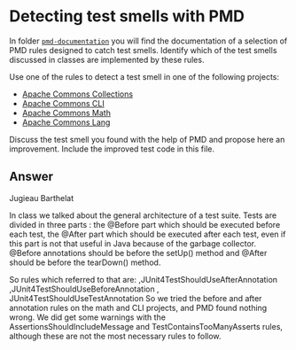 # Detecting test smells with PMD

In folder [`pmd-documentation`](../pmd-documentation) you will find the documentation of a selection of PMD rules designed to catch test smells.
Identify which of the test smells discussed in classes are implemented by these rules.

Use one of the rules to detect a test smell in one of the following projects:

- [Apache Commons Collections](https://github.com/apache/commons-collections)
- [Apache Commons CLI](https://github.com/apache/commons-cli)
- [Apache Commons Math](https://github.com/apache/commons-math)
- [Apache Commons Lang](https://github.com/apache/commons-lang)

Discuss the test smell you found with the help of PMD and propose here an improvement.
Include the improved test code in this file.

## Answer

Jugieau Barthelat

In class we talked about the general architecture of a test suite. Tests are divided in three parts : the @Before part which should be executed before each test, the @After part which should be executed after each test, even if this part is not that useful in Java because of the garbage collector. @Before annotations should be before the setUp() method and @After should be before the tearDown() method.

So rules which referred to that are:
,JUnit4TestShouldUseAfterAnnotation ,JUnit4TestShouldUseBeforeAnnotation , JUnit4TestShouldUseTestAnnotation
So we tried the before and after annotation rules on the math and CLI projects, and PMD found nothing wrong.
We did get some warnings with the AssertionsShouldIncludeMessage and TestContainsTooManyAsserts rules, although these are not the most necessary rules to follow.

